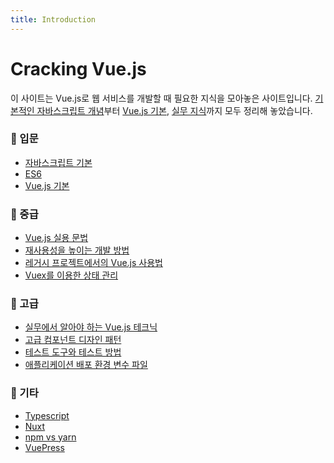 ```yaml
---
title: Introduction
---
```


# Cracking Vue.js

이 사이트는 Vue.js로 웹 서비스를 개발할 때 필요한 지식을 모아놓은 사이트입니다.
[기본적인 자바스크립트 개념](/js/object.html)부터 [Vue.js 기본](vue/instance.html), [실무 지식](reuse/slots.html)까지 모두 정리해 놓았습니다.

### 📖 입문

- [자바스크립트 기본](/js/variable.html)
- [ES6](/es6/const-let.html)
- [Vue.js 기본](/vue/instance.html)

### 📖 중급

- [Vue.js 실용 문법](/syntax/methods.html)
- [재사용성을 높이는 개발 방법](/reuse/slots.html)
- [레거시 프로젝트에서의 Vue.js 사용법](/legacy/jquery-to-vue.html)
- [Vuex를 이용한 상태 관리](/vuex/concept.html)

### 📖 고급

- [실무에서 알아야 하는 Vue.js 테크닉](/advanced/folder-structure.html)
- [고급 컴포넌트 디자인 패턴](/design/pattern1.html)
- [테스트 도구와 테스트 방법](/testing/overview.html)
- [애플리케이션 배포 환경 변수 파일](/deploy/intro.html)

### 📖 기타

- [Typescript](/ts/intro.html)
- [Nuxt](/nuxt/intro.html)
- [npm vs yarn](/packageManager/npm-vs-yarn.html)
- [VuePress](/vuepress/learning-note.html)
